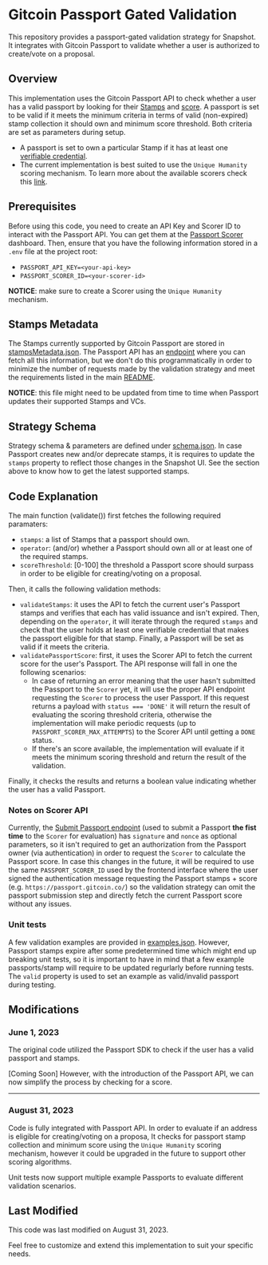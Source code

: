 # Gitcoin Passport Gated Validation

This repository provides a passport-gated validation strategy for Snapshot. It integrates with Gitcoin Passport to validate whether a user is authorized to create/vote on a proposal.

## Overview

This implementation uses the Gitcoin Passport API to check whether a user has a valid passport by looking for their [Stamps](https://docs.passport.gitcoin.co/building-with-passport/major-concepts#stamps) and [score](https://docs.passport.gitcoin.co/building-with-passport/major-concepts#scorer). A passport is set to be valid if it meets the minimum criteria in terms of valid (non-expired) stamp collection it should own and minimum score threshold. Both criteria are set as parameters during setup.

* A passport is set to own a particular Stamp if it has at least one [verifiable credential](https://docs.passport.gitcoin.co/building-with-passport/major-concepts#verifiable-credentials-vcs).
* The current implementation is best suited to use the `Unique Humanity` scoring mechanism. To learn more about the available scorers check this [link](https://docs.passport.gitcoin.co/building-with-passport/major-concepts#scoring-mechanisms).

## Prerequisites

Before using this code, you need to create an API Key and Scorer ID to interact with the Passport API. You can get them at the [Passport Scorer](https://scorer.gitcoin.co/) dashboard. Then, ensure that you have the following information stored in a `.env` file at the project root:

- `PASSPORT_API_KEY=<your-api-key>`
- `PASSPORT_SCORER_ID=<your-scorer-id>`

**NOTICE**: make sure to create a Scorer using the `Unique Humanity` mechanism.

## Stamps Metadata

The Stamps currently supported by Gitcoin Passport are stored in [stampsMetadata.json](./stampsMetadata.json). The Passport API has an [endpoint](https://docs.passport.gitcoin.co/building-with-passport/scorer-api/endpoint-definition#get-stamps-metadata-beta) where you can fetch all this information, but we don't do this programmatically in order to minimize the number of requests made by the validation strategy and meet the requirements listed in the main [README](../../../README.md). 

**NOTICE**: this file might need to be updated from time to time when Passport updates their supported Stamps and VCs.

## Strategy Schema

Strategy schema & parameters are defined under [schema.json](./schema.json). In case Passport creates new and/or deprecate stamps, it is requires to update the `stamps` property to reflect those changes in the Snapshot UI. See the section above to know how to get the latest supported stamps.

## Code Explanation

The main function (validate()) first fetches the following required paramaters:

* `stamps`: a list of Stamps that a passport should own.
* `operator`: (and/or) whether a Passport should own all or at least one of the required stamps.
* `scoreThreshold`: [0-100] the threshold a Passport score should surpass in order to be eligible for creating/voting on a proposal.

Then, it calls the following validation methods:

* `validateStamps`: it uses the API to fetch the current user's Passport stamps and verifies that each has valid issuance and isn't expired. Then, depending on the `operator`, it will iterate through the requred `stamps` and check that the user holds at least one verifiable credential that makes the passport eligible for that stamp. Finally, a Passport will be set as valid if it meets the criteria.
* `validatePassportScore`: first, it uses the Scorer API to fetch the current score for the user's Passport. The API response will fall in one the following scenarios:
  - In case of returning an error meaning that the user hasn't submitted the Passport to the `Scorer` yet, it will use the proper API endpoint requesting the `Scorer` to process the user Passport. If this request returns a payload with `status === 'DONE'` it will return the result of evaluating the scoring threshold criteria, otherwise the implementation will make periodic requests (up to `PASSPORT_SCORER_MAX_ATTEMPTS`) to the Scorer API until getting a `DONE` status.
  - If there's an score available, the implementation will evaluate if it meets the minimum scoring threshold and return the result of the validation.

Finally, it checks the results and returns a boolean value indicating whether the user has a valid Passport.

### Notes on Scorer API

Currently, the [Submit Passport endpoint](https://docs.passport.gitcoin.co/building-with-passport/scorer-api/endpoint-definition#submit-for-scoring) (used to submit a Passport **the fist time** to the `Scorer` for evaluation) has `signature` and `nonce` as optional parameters, so it isn't required to get an authorization from the Passport owner (via authentication) in order to request the `Scorer` to calculate the Passport score. In case this changes in the future, it will be required to use the same `PASSPORT_SCORER_ID` used by the frontend interface where the user signed the authentication message requesting the Passport stamps + score (e.g. `https://passport.gitcoin.co/`) so the validation strategy can omit the passport submission step and directly fetch the current Passport score without any issues.

### Unit tests

A few validation examples are provided in [examples.json](./examples.json). However, Passport stamps expire after some predetermined time which might end up breaking unit tests, so it is important to have in mind that a few example passports/stamp will require to be updated regurlarly before running tests. The `valid` property is used to set an example as valid/invalid passport during testing.

## Modifications

### June 1, 2023

The original code utilized the Passport SDK to check if the user has a valid passport and stamps.

[Coming Soon] However, with the introduction of the Passport API, we can now simplify the process by checking for a score.

---

### August 31, 2023

Code is fully integrated with Passport API. In order to evaluate if an address is eligible for creating/voting on a proposa, It checks for passport stamp collection and minimum score using the `Unique Humanity` scoring mechanism, however it could be upgraded in the future to support other scoring algorithms.

Unit tests now support multiple example Passports to evaluate different validation scenarios.

## Last Modified

This code was last modified on August 31, 2023.

Feel free to customize and extend this implementation to suit your specific needs.
